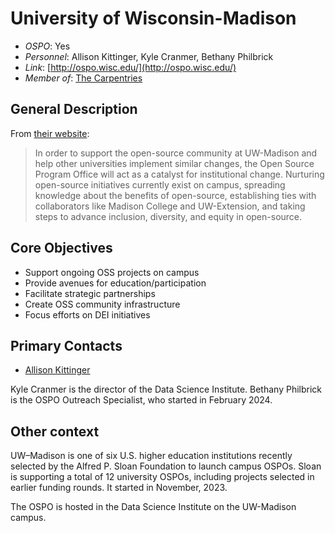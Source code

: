 # University of Wisconsin-Madison

- *OSPO*: Yes
- *Personnel*: Allison Kittinger, Kyle Cranmer, Bethany Philbrick
- *Link*: [http://ospo.wisc.edu/](http://ospo.wisc.edu/)
- *Member of*: [The Carpentries](https://carpentries.org/members/)

## General Description

From [their website](http://ospo.wisc.edu/):

> In order to support the open-source community at UW-Madison and help other universities implement similar changes, the Open Source Program Office will act as a catalyst for institutional change. Nurturing open-source initiatives currently exist on campus, spreading knowledge about the benefits of open-source, establishing ties with collaborators like Madison College and UW-Extension, and taking steps to advance inclusion, diversity, and equity in open-source.

## Core Objectives

- Support ongoing OSS projects on campus
- Provide avenues for education/participation
- Facilitate strategic partnerships
- Create OSS community infrastructure
- Focus efforts on DEI initiatives

## Primary Contacts

- [Allison Kittinger](mailto:allison.kittinger@wisc.edu)

Kyle Cranmer is the director of the Data Science Institute. Bethany Philbrick is the OSPO Outreach Specialist, who started in February 2024.

## Other context

UW–Madison is one of six U.S. higher education institutions recently selected by the Alfred P. Sloan Foundation to launch campus OSPOs. Sloan is supporting a total of 12 university OSPOs, including projects selected in earlier funding rounds. It started in November, 2023.

The OSPO is hosted in the Data Science Institute on the UW-Madison campus.
